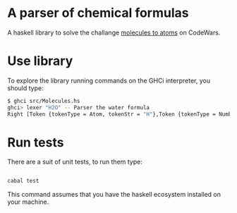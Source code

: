 # A parser of chemical formulas

A haskell library to solve the challange [molecules to atoms](https://www.codewars.com/kata/52f831fa9d332c6591000511/train/haskell) on CodeWars.

# Use library

To explore the library running commands on the GHCi interpreter, you should type:

```sh
$ ghci src/Molecules.hs 
ghci> lexer "H2O" -- Parser the water formula
Right [Token {tokenType = Atom, tokenStr = "H"},Token {tokenType = Number 2, tokenStr = "2"},Token {tokenType = Atom, tokenStr = "O"}]
```

# Run tests



There are a suit of unit tests, to run them type:

```sh

cabal test

```

This command assumes that you have the haskell ecosystem installed on your machine.
